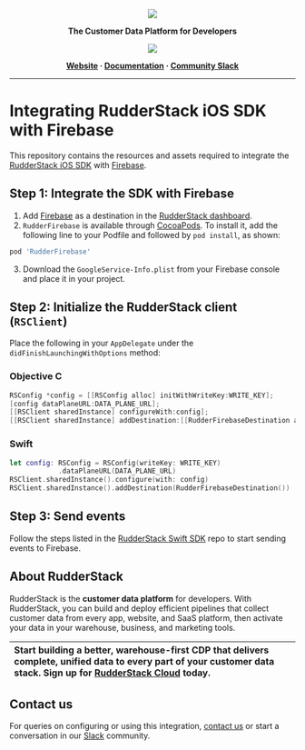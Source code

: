 <p align="center">
  <a href="https://rudderstack.com/">
    <img src="https://user-images.githubusercontent.com/59817155/121357083-1c571300-c94f-11eb-8cc7-ce6df13855c9.png">
  </a>
</p>

<p align="center"><b>The Customer Data Platform for Developers</b></p>

<p align="center">
  <a href="https://cocoapods.org/pods/RudderFirebase">
    <img src="https://img.shields.io/cocoapods/v/RudderStack.svg?style=flat">
    </a>
</p>

<p align="center">
  <b>
    <a href="https://rudderstack.com">Website</a>
    ·
    <a href="https://rudderstack.com/docs/stream-sources/rudderstack-sdk-integration-guides/rudderstack-swift-sdk/">Documentation</a>
    ·
    <a href="https://rudderstack.com/join-rudderstack-slack-community">Community Slack</a>
  </b>
</p>

---
# Integrating RudderStack iOS SDK with Firebase

This repository contains the resources and assets required to integrate the [RudderStack iOS SDK](https://www.rudderstack.com/docs/stream-sources/rudderstack-sdk-integration-guides/rudderstack-ios-sdk/) with [Firebase](https://firebase.google.com/).

## Step 1: Integrate the SDK with Firebase

1. Add [Firebase](http://firebase.google.com) as a destination in the [RudderStack dashboard](https://app.rudderstack.com/).
2. `RudderFirebase` is available through [CocoaPods](https://cocoapods.org). To install it, add the following line to your Podfile and followed by `pod install`, as shown:

```ruby
pod 'RudderFirebase'
```

3. Download the `GoogleService-Info.plist` from your Firebase console and place it in your project.

## Step 2: Initialize the RudderStack client (`RSClient`)

Place the following in your ```AppDelegate``` under the ```didFinishLaunchingWithOptions``` method:

### Objective C

```objective-c
RSConfig *config = [[RSConfig alloc] initWithWriteKey:WRITE_KEY];
[config dataPlaneURL:DATA_PLANE_URL];
[[RSClient sharedInstance] configureWith:config];
[[RSClient sharedInstance] addDestination:[[RudderFirebaseDestination alloc] init]];
```
### Swift

```swift
let config: RSConfig = RSConfig(writeKey: WRITE_KEY)
            .dataPlaneURL(DATA_PLANE_URL)
RSClient.sharedInstance().configure(with: config)
RSClient.sharedInstance().addDestination(RudderFirebaseDestination())
```

## Step 3: Send events

Follow the steps listed in the [RudderStack Swift SDK](https://github.com/rudderlabs/rudder-sdk-ios/tree/master-v2#sending-events) repo to start sending events to Firebase.

## About RudderStack

RudderStack is the **customer data platform** for developers. With RudderStack, you can build and deploy efficient pipelines that collect customer data from every app, website, and SaaS platform, then activate your data in your warehouse, business, and marketing tools.

| Start building a better, warehouse-first CDP that delivers complete, unified data to every part of your customer data stack. Sign up for [RudderStack Cloud](https://app.rudderstack.com/signup?type=freetrial) today. |
| :---|

## Contact us

For queries on configuring or using this integration, [contact us](mailto:%20docs@rudderstack.com) or start a conversation in our [Slack](https://rudderstack.com/join-rudderstack-slack-community) community.
